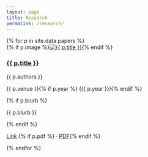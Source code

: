 ```yaml
---
layout: page
title: Research
permalink: /research/
---
```


<div class="pub-grid">
{% for p in site.data.papers %}
  <article class="pub-card">
    {% if p.image %}<a href="{{ p.url }}"><img src="{{ p.image | relative_url }}" alt="{{ p.title }}"></a>{% endif %}
    <div class="pub-body">
      <h3 class="pub-title"><a href="{{ p.url }}">{{ p.title }}</a></h3>
      <p class="pub-authors">{{ p.authors }}</p>
      <p class="pub-venue">{{ p.venue }}{% if p.year %} ({{ p.year }}){% endif %}</p>
      {% if p.blurb %}<p class="pub-blurb">{{ p.blurb }}</p>{% endif %}
      <p class="pub-links">
        <a href="{{ p.url }}">Link</a>
        {% if p.pdf %} · <a href="{{ p.pdf }}">PDF</a>{% endif %}
      </p>
    </div>
  </article>
{% endfor %}
</div>
